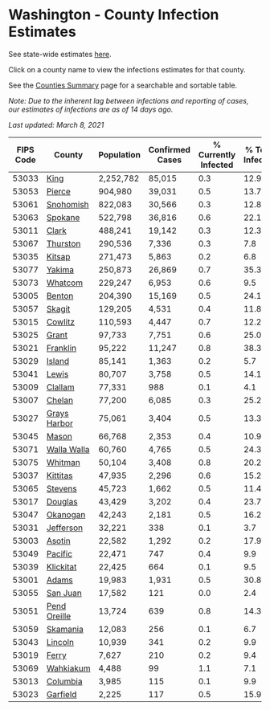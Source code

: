 # Washington - County Infection Estimates

See state-wide estimates [here](/infections/us-wa).

Click on a county name to view the infections estimates for that county.

See the [Counties Summary](/infections/summary-counties) page for a searchable and sortable table.

*Note: Due to the inherent lag between infections and reporting of cases, our estimates of infections are as of 14 days ago.*

*Last updated: March 8, 2021*

|   FIPS Code |                       County |   Population |   Confirmed Cases |   % Currently Infected |   % Total Infected |
|-------------|------------------------------|--------------|-------------------|------------------------|--------------------|
|       53033 |                 [King](king) |    2,252,782 |            85,015 |                    0.3 |               12.9 |
|       53053 |             [Pierce](pierce) |      904,980 |            39,031 |                    0.5 |               13.7 |
|       53061 |       [Snohomish](snohomish) |      822,083 |            30,566 |                    0.3 |               12.8 |
|       53063 |           [Spokane](spokane) |      522,798 |            36,816 |                    0.6 |               22.1 |
|       53011 |               [Clark](clark) |      488,241 |            19,142 |                    0.3 |               12.3 |
|       53067 |         [Thurston](thurston) |      290,536 |             7,336 |                    0.3 |                7.8 |
|       53035 |             [Kitsap](kitsap) |      271,473 |             5,863 |                    0.2 |                6.8 |
|       53077 |             [Yakima](yakima) |      250,873 |            26,869 |                    0.7 |               35.3 |
|       53073 |           [Whatcom](whatcom) |      229,247 |             6,953 |                    0.6 |                9.5 |
|       53005 |             [Benton](benton) |      204,390 |            15,169 |                    0.5 |               24.1 |
|       53057 |             [Skagit](skagit) |      129,205 |             4,531 |                    0.4 |               11.8 |
|       53015 |           [Cowlitz](cowlitz) |      110,593 |             4,447 |                    0.7 |               12.2 |
|       53025 |               [Grant](grant) |       97,733 |             7,751 |                    0.6 |               25.0 |
|       53021 |         [Franklin](franklin) |       95,222 |            11,247 |                    0.8 |               38.3 |
|       53029 |             [Island](island) |       85,141 |             1,363 |                    0.2 |                5.7 |
|       53041 |               [Lewis](lewis) |       80,707 |             3,758 |                    0.5 |               14.1 |
|       53009 |           [Clallam](clallam) |       77,331 |               988 |                    0.1 |                4.1 |
|       53007 |             [Chelan](chelan) |       77,200 |             6,085 |                    0.3 |               25.2 |
|       53027 | [Grays Harbor](grays-harbor) |       75,061 |             3,404 |                    0.5 |               13.3 |
|       53045 |               [Mason](mason) |       66,768 |             2,353 |                    0.4 |               10.9 |
|       53071 |   [Walla Walla](walla-walla) |       60,760 |             4,765 |                    0.5 |               24.3 |
|       53075 |           [Whitman](whitman) |       50,104 |             3,408 |                    0.8 |               20.2 |
|       53037 |         [Kittitas](kittitas) |       47,935 |             2,296 |                    0.6 |               15.2 |
|       53065 |           [Stevens](stevens) |       45,723 |             1,662 |                    0.5 |               11.4 |
|       53017 |           [Douglas](douglas) |       43,429 |             3,202 |                    0.4 |               23.7 |
|       53047 |         [Okanogan](okanogan) |       42,243 |             2,181 |                    0.5 |               16.2 |
|       53031 |       [Jefferson](jefferson) |       32,221 |               338 |                    0.1 |                3.7 |
|       53003 |             [Asotin](asotin) |       22,582 |             1,292 |                    0.2 |               17.9 |
|       53049 |           [Pacific](pacific) |       22,471 |               747 |                    0.4 |                9.9 |
|       53039 |       [Klickitat](klickitat) |       22,425 |               664 |                    0.1 |                9.5 |
|       53001 |               [Adams](adams) |       19,983 |             1,931 |                    0.5 |               30.8 |
|       53055 |         [San Juan](san-juan) |       17,582 |               121 |                    0.0 |                2.4 |
|       53051 | [Pend Oreille](pend-oreille) |       13,724 |               639 |                    0.8 |               14.3 |
|       53059 |         [Skamania](skamania) |       12,083 |               256 |                    0.1 |                6.7 |
|       53043 |           [Lincoln](lincoln) |       10,939 |               341 |                    0.2 |                9.9 |
|       53019 |               [Ferry](ferry) |        7,627 |               210 |                    0.2 |                9.4 |
|       53069 |       [Wahkiakum](wahkiakum) |        4,488 |                99 |                    1.1 |                7.1 |
|       53013 |         [Columbia](columbia) |        3,985 |               115 |                    0.1 |                9.9 |
|       53023 |         [Garfield](garfield) |        2,225 |               117 |                    0.5 |               15.9 |
